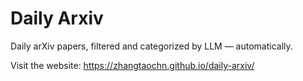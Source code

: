 # Daily Arxiv

Daily arXiv papers, filtered and categorized by LLM — automatically.

Visit the website: https://zhangtaochn.github.io/daily-arxiv/

